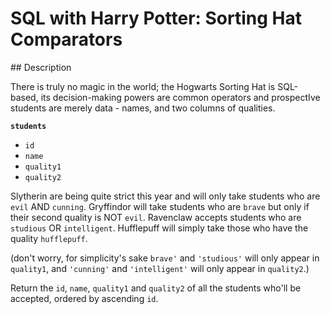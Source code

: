 # SQL with Harry Potter: Sorting Hat Comparators

## Description

There is truly no magic in the world; the Hogwarts Sorting Hat is SQL-based, its decision-making powers are common operators and prospectIve students are merely data - names, and two columns of qualities.

**`students`**

* `id`
* `name`
* `quality1`
* `quality2`

Slytherin are being quite strict this year and will only take students who are `evil` AND `cunning`.
Gryffindor will take students who are `brave` but only if their second quality is NOT `evil`.
Ravenclaw accepts students who are `studious` OR `intelligent`.
Hufflepuff will simply take those who have the quality `hufflepuff`.

(don't worry, for simplicity's sake `brave'` and `'studious'` will only appear in `quality1`, and `'cunning'` and `'intelligent'` will only appear in `quality2`.)

Return the `id`, `name`, `quality1` and `quality2` of all the students who'll be accepted, ordered by ascending `id`.
